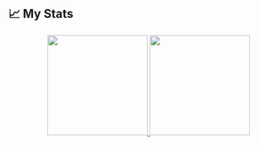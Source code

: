 ## &#x1f4c8; My Stats

<p align="center">
  <a href="https://github.com/Kveggjeter">
    <img height="180em" src="https://github-readme-stats.vercel.app/api?username=Kveggjeter&show_icons=true&hide=contribs,prs&cache_seconds=86400&theme=kacho_ga"/>
  </a>
  <a href="https://github.com/Kveggjeter">
    <img height="180em" src="https://github-readme-stats-eight-theta.vercel.app/api/top-langs/?username=Kveggjeter&layout=compact&langs_count=8&theme=algolia"/>
  </a>
</p>

